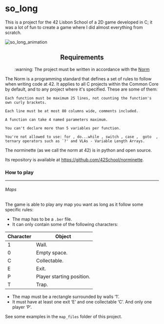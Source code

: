 # so_long
This is a project for the 42 Lisbon School of a 2D game developed in C; it was a lot of fun to create a game where I did almost everything from scratch.


![so_long_animation](https://user-images.githubusercontent.com/84101904/190930463-727af433-7ad1-4a89-8a0c-efac93853493.gif)

<h2 align="center" id="requirements"> Requirements </h2>

<p  align="center"> :warning: The project must be written in accordance with the <a href="https://github.com/42School/norminette/blob/master/pdf/en.norm.pdf" target="_blank">Norm</a> </p>
The Norm  is a programming standard that defines a set of rules to follow when writing code at 42. It applies to all C projects within the Common Core by default, and
to any project where it's specified. These are some of them:

    Each function must be maximum 25 lines, not counting the function's own curly brackets.
    
    Each line must be at most 80 columns wide, comments included.
    
    A function can take 4 named parameters maximum.
    
    You can't declare more than 5 variables per function.
    
    You're not allowed to use: for , do...while , switch , case ,  goto  ,
    ternary operators such as `?' and VLAs - Variable Length Arrays.
  The norminette (as we call the norm at 42) is in python and open source.
  
  Its repository is available at https://github.com/42School/norminette.
  
### How to play
---
###### Maps
The game is able to play any map you want as long as it follow some specific rules:
* The map has to be a ``.ber`` file.
* It can only contain some of the following characters:

| Character | Object |
| - | - |
| 1 | Wall. |
| 0 | Empty space. |
| C | Collectable. |
| E | Exit. |
| P | Player starting position. |
| T | Trap. |

* The map must be a rectangle surrounded by walls ‘1’.
* It must have at least one exit ‘E’ and one collectable ‘C’. And only one player ‘P’.

See some examples in the ``map_files`` folder of this project.
  

